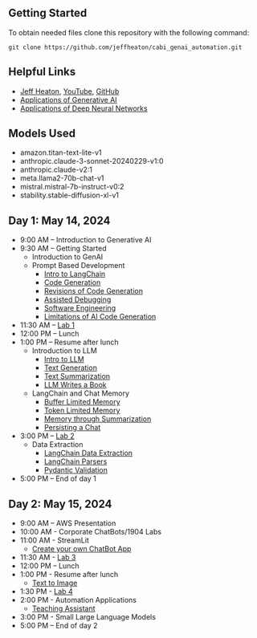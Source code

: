 ## Getting Started

To obtain needed files clone this repository with the following command:

```
git clone https://github.com/jeffheaton/cabi_genai_automation.git
```

## Helpful Links

- [Jeff Heaton](https://www.linkedin.com/in/jeffheaton/), [YouTube](https://youtube.com/@HeatonResearch), [GitHub](https://github.com/jeffheaton)
- [Applications of Generative AI](https://github.com/jeffheaton/app_generative_ai)
- [Applications of Deep Neural Networks](https://github.com/jeffheaton/app_deep_learning)

## Models Used

- amazon.titan-text-lite-v1
- anthropic.claude-3-sonnet-20240229-v1:0
- anthropic.claude-v2:1
- meta.llama2-70b-chat-v1
- mistral.mistral-7b-instruct-v0:2
- stability.stable-diffusion-xl-v1

## Day 1: May 14, 2024

- 9:00 AM – Introduction to Generative AI
- 9:30 AM – Getting Started
  - Introduction to GenAI
  - Prompt Based Development
    - [Intro to LangChain](cabi_genai_1_1_langchain.ipynb)
    - [Code Generation](cabi_genai_1_2_code.ipynb)
    - [Revisions of Code Generation](cabi_genai_1_3_code_revisions.ipynb)
    - [Assisted Debugging](cabi_genai_1_4_debugging.ipynb)
    - [Software Engineering](cabi_genai_1_5_software_eng.ipynb)
    - [Limitations of AI Code Generation](cabi_genai_1_6_code_gen_limit.ipynb)
- 11:30 AM – [Lab 1](cabi_genai_1_lab.ipynb)
- 12:00 PM – Lunch
- 1:00 PM – Resume after lunch
  - Introduction to LLM
    - [Intro to LLM](cabi_genai_2_1_llm.ipynb)
    - [Text Generation](cabi_genai_2_2_text_gen.ipynb)
    - [Text Summarization](cabi_genai_2_3_text_summary.ipynb)
    - [LLM Writes a Book](cabi_genai_2_4_book.ipynb)
  - LangChain and Chat Memory
    - [Buffer Limited Memory](cabi_genai_2_6_memory_buffer.ipynb)
    - [Token Limited Memory](cabi_genai_2_7_memory_token.ipynb)
    - [Memory through Summarization](cabi_genai_2_8_memory_summary.ipynb)
    - [Persisting a Chat](cabi_genai_2_9_memory_persist.ipynb)
- 3:00 PM – [Lab 2](cabi_genai_2_lab.ipynb)
  - Data Extraction
    - [LangChain Data Extraction](cabi_genai_3_1_langchain_data.ipynb)
    - [LangChain Parsers](cabi_genai_3_2_parsers.ipynb)
    - [Pydantic Validation](cabi_genai_3_3_pydantic.ipynb)
- 5:00 PM – End of day 1

## Day 2: May 15, 2024

- 9:00 AM – AWS Presentation
- 10:00 AM - Corporate ChatBots/1904 Labs
- 11:00 AM - StreamLit
  - [Create your own ChatBot App](./chatapp/)
- 11:30 AM - [Lab 3](cabi_genai_3_lab.ipynb)
- 12:00 PM – Lunch
- 1:00 PM - Resume after lunch
  - [Text to Image](cabi_genai_4_1_images.ipynb)
- 1:30 PM - [Lab 4](cabi_genai_4_lab.ipynb)
- 2:00 PM - Automation Applications
  - [Teaching Assistant](cabi_genai_5_1_prof_answer.ipynb)
- 3:00 PM - Small Large Language Models
- 5:00 PM – End of day 2
